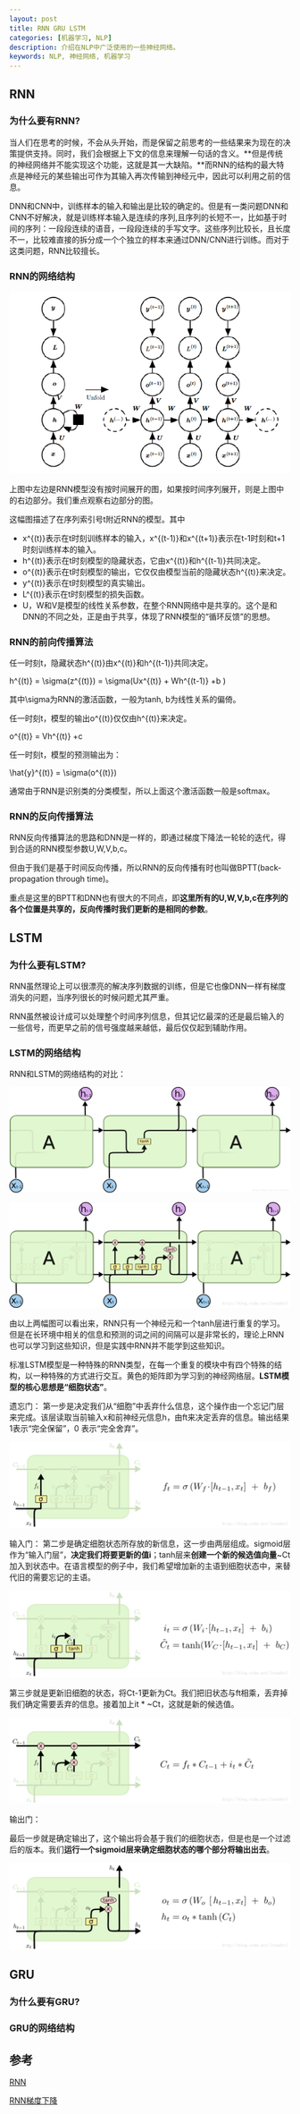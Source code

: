 ```yaml
---
layout: post
title: RNN GRU LSTM
categories: [机器学习, NLP]
description: 介绍在NLP中广泛使用的一些神经网络。
keywords: NLP, 神经网络, 机器学习
---
```


## RNN

### 为什么要有RNN?

当人们在思考的时候，不会从头开始，而是保留之前思考的一些结果来为现在的决策提供支持。同时，我们会根据上下文的信息来理解一句话的含义。**但是传统的神经网络并不能实现这个功能，这就是其一大缺陷。**而RNN的结构的最大特点是神经元的某些输出可作为其输入再次传输到神经元中，因此可以利用之前的信息。

DNN和CNN中，训练样本的输入和输出是比较的确定的。但是有一类问题DNN和CNN不好解决，就是训练样本输入是连续的序列,且序列的长短不一，比如基于时间的序列：一段段连续的语音，一段段连续的手写文字。这些序列比较长，且长度不一，比较难直接的拆分成一个个独立的样本来通过DNN/CNN进行训练。而对于这类问题，RNN比较擅长。

### RNN的网络结构

![](/images/posts/machine_learning/nlp/rnn.png)

上图中左边是RNN模型没有按时间展开的图，如果按时间序列展开，则是上图中的右边部分。我们重点观察右边部分的图。

这幅图描述了在序列索引号t附近RNN的模型。其中

* x^{(t)}表示在t时刻训练样本的输入，x^{(t-1)}和x^{(t+1)}表示在t-1时刻和t+1时刻训练样本的输入。
* h^{(t)}表示在t时刻模型的隐藏状态，它由x^{(t)}和h^{(t-1)}共同决定。
* o^{(t)}表示在t时刻模型的输出，它仅仅由模型当前的隐藏状态h^{(t)}来决定。
* y^{(t)}表示在t时刻模型的真实输出。
* L^{(t)}表示在t时刻模型的损失函数。
* U，W和V是模型的线性关系参数，在整个RNN网络中是共享的。这个是和DNN的不同之处，正是由于共享，体现了RNN模型的“循环反馈”的思想。

### RNN的前向传播算法

任一时刻t，隐藏状态h^{(t)}由x^{(t)}和h^{(t-1)}共同决定。

h^{(t)} = \sigma(z^{(t)}) = \sigma(Ux^{(t)} + Wh^{(t-1)} +b )

其中\sigma为RNN的激活函数，一般为tanh, b为线性关系的偏倚。

任一时刻t，模型的输出o^{(t)}仅仅由h^{(t)}来决定。

o^{(t)} = Vh^{(t)} +c

任一时刻t，模型的预测输出为：

\hat{y}^{(t)} = \sigma(o^{(t)})

通常由于RNN是识别类的分类模型，所以上面这个激活函数一般是softmax。

### RNN的反向传播算法

RNN反向传播算法的思路和DNN是一样的，即通过梯度下降法一轮轮的迭代，得到合适的RNN模型参数U,W,V,b,c。

但由于我们是基于时间反向传播，所以RNN的反向传播有时也叫做BPTT(back-propagation through time)。

重点是这里的BPTT和DNN也有很大的不同点，即**这里所有的U,W,V,b,c在序列的各个位置是共享的，反向传播时我们更新的是相同的参数**。

## LSTM

### 为什么要有LSTM?

RNN虽然理论上可以很漂亮的解决序列数据的训练，但是它也像DNN一样有梯度消失的问题，当序列很长的时候问题尤其严重。

RNN虽然被设计成可以处理整个时间序列信息，但其记忆最深的还是最后输入的一些信号，而更早之前的信号强度越来越低，最后仅仅起到辅助作用。

### LSTM的网络结构

RNN和LSTM的网络结构的对比：

![](/images/posts/machine_learning/nlp/rnn1.png)

![](/images/posts/machine_learning/nlp/lstm.png)

由以上两幅图可以看出来，RNN只有一个神经元和一个tanh层进行重复的学习。但是在长环境中相关的信息和预测的词之间的间隔可以是非常长的，理论上RNN也可以学习到这些知识，但是实践中RNN并不能学到这些知识。

标准LSTM模型是一种特殊的RNN类型，在每一个重复的模块中有四个特殊的结构，以一种特殊的方式进行交互。黄色的矩阵即为学习到的神经网络层。**LSTM模型的核心思想是“细胞状态”**。

遗忘门：
第一步是决定我们从“细胞”中丢弃什么信息，这个操作由一个忘记门层来完成。该层读取当前输入x和前神经元信息h，由ft来决定丢弃的信息。输出结果1表示“完全保留”，0 表示“完全舍弃”。

![](/images/posts/machine_learning/nlp/forget.png)

输入门：
第二步是确定细胞状态所存放的新信息，这一步由两层组成。sigmoid层作为“输入门层”，**决定我们将要更新的值i**；tanh层来**创建一个新的候选值向量**~Ct加入到状态中。在语言模型的例子中，我们希望增加新的主语到细胞状态中，来替代旧的需要忘记的主语。 

![](/images/posts/machine_learning/nlp/input.png)

第三步就是更新旧细胞的状态，将Ct-1更新为Ct。我们把旧状态与ft相乘，丢弃掉我们确定需要丢弃的信息。接着加上it * ~Ct，这就是新的候选值。

![](/images/posts/machine_learning/nlp/output.png)

输出门：

最后一步就是确定输出了，这个输出将会基于我们的细胞状态，但是也是一个过滤后的版本。我们**运行一个sigmoid层来确定细胞状态的哪个部分将输出出去**。

![](/images/posts/machine_learning/nlp/output2.png)

## GRU

### 为什么要有GRU?

### GRU的网络结构

## 参考

[RNN](https://www.cnblogs.com/pinard/p/6509630.html)

[RNN梯度下降](http://www.cnblogs.com/xweiblogs/p/5914622.html#undefined)
